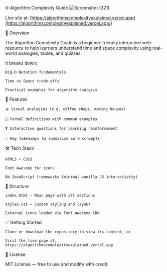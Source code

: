 🌐 Algorithm Complexity Guide
![Screenshot (321)](https://github.com/user-attachments/assets/50231bec-bc08-4f95-bae2-40966a7ddb03)

Live site at: [https://algorithmscomplexityexplained.vercel.app](https://algorithmscomplexityexplained.vercel.app/)

📘 Overview

The Algorithm Complexity Guide is a beginner-friendly interactive web resource to help learners understand time and space complexity using real-world analogies, tables, and quizzes.

It breaks down:

    Big-O Notation fundamentals

    Time vs Space trade-offs

    Practical examples for algorithm analysis

🚀 Features

    📊 Visual analogies (e.g. coffee shops, moving houses)

    🧠 Formal definitions with common examples

    ❓ Interactive questions for learning reinforcement

    💡 Key takeaways to summarize core concepts

🛠️ Tech Stack

    HTML5 + CSS3

    Font Awesome for icons

    No JavaScript frameworks (minimal vanilla JS interactivity)

📂 Structure

    index.html — Main page with all sections

    styles.css — Custom styling and layout

    External icons loaded via Font Awesome CDN

✅ Getting Started

    Clone or download the repository to view its content, or

    Visit the live page at: https://algorithmscomplexityexplained.vercel.app

📄 License

MIT License — free to use and modify with credit.
